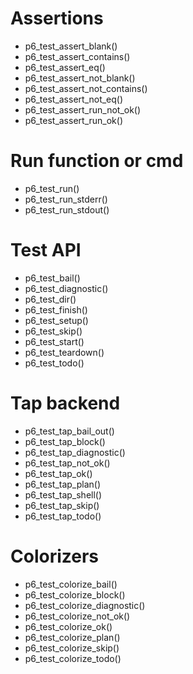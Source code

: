 # Assertions
- p6_test_assert_blank()
- p6_test_assert_contains()
- p6_test_assert_eq()
- p6_test_assert_not_blank()
- p6_test_assert_not_contains()
- p6_test_assert_not_eq()
- p6_test_assert_run_not_ok()
- p6_test_assert_run_ok()

# Run function or cmd
- p6_test_run()
- p6_test_run_stderr()
- p6_test_run_stdout()

# Test API
- p6_test_bail()
- p6_test_diagnostic()
- p6_test_dir()
- p6_test_finish()
- p6_test_setup()
- p6_test_skip()
- p6_test_start()
- p6_test_teardown()
- p6_test_todo()

# Tap backend
- p6_test_tap_bail_out()
- p6_test_tap_block()
- p6_test_tap_diagnostic()
- p6_test_tap_not_ok()
- p6_test_tap_ok()
- p6_test_tap_plan()
- p6_test_tap_shell()
- p6_test_tap_skip()
- p6_test_tap_todo()

# Colorizers
- p6_test_colorize_bail()
- p6_test_colorize_block()
- p6_test_colorize_diagnostic()
- p6_test_colorize_not_ok()
- p6_test_colorize_ok()
- p6_test_colorize_plan()
- p6_test_colorize_skip()
- p6_test_colorize_todo()

